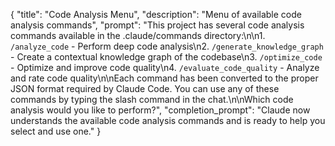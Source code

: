 {
  "title": "Code Analysis Menu",
  "description": "Menu of available code analysis commands",
  "prompt": "This project has several code analysis commands available in the .claude/commands directory:\n\n1. `/analyze_code` - Perform deep code analysis\n2. `/generate_knowledge_graph` - Create a contextual knowledge graph of the codebase\n3. `/optimize_code` - Optimize and improve code quality\n4. `/evaluate_code_quality` - Analyze and rate code quality\n\nEach command has been converted to the proper JSON format required by Claude Code. You can use any of these commands by typing the slash command in the chat.\n\nWhich code analysis would you like to perform?",
  "completion_prompt": "Claude now understands the available code analysis commands and is ready to help you select and use one."
}